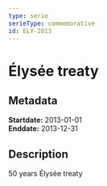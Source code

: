 ```yaml
---
type: serie
serieType: commemorative
id: ELY-2013
---
```


# Élysée treaty

## Metadata

**Startdate:** 2013-01-01\
**Enddate:** 2013-12-31

## Description

50 years Élysée treaty
